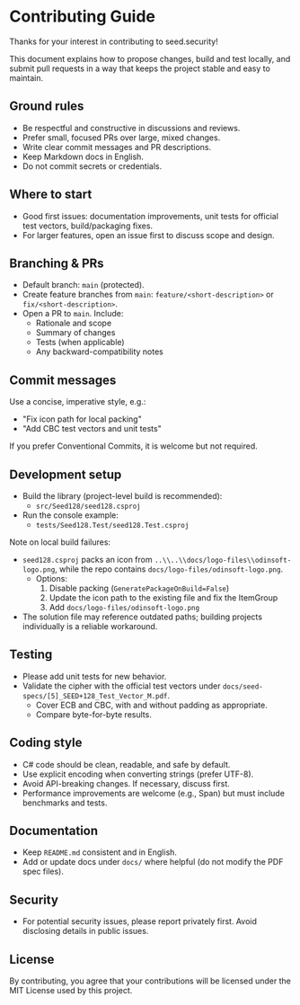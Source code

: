 # Contributing Guide

Thanks for your interest in contributing to seed.security!

This document explains how to propose changes, build and test locally, and submit pull requests in a way that keeps the project stable and easy to maintain.

## Ground rules

- Be respectful and constructive in discussions and reviews.
- Prefer small, focused PRs over large, mixed changes.
- Write clear commit messages and PR descriptions.
- Keep Markdown docs in English.
- Do not commit secrets or credentials.

## Where to start

- Good first issues: documentation improvements, unit tests for official test vectors, build/packaging fixes.
- For larger features, open an issue first to discuss scope and design.

## Branching & PRs

- Default branch: `main` (protected).
- Create feature branches from `main`: `feature/<short-description>` or `fix/<short-description>`.
- Open a PR to `main`. Include:
  - Rationale and scope
  - Summary of changes
  - Tests (when applicable)
  - Any backward-compatibility notes

## Commit messages

Use a concise, imperative style, e.g.:
- "Fix icon path for local packing"
- "Add CBC test vectors and unit tests"

If you prefer Conventional Commits, it is welcome but not required.

## Development setup

- Build the library (project-level build is recommended):
  - `src/Seed128/seed128.csproj`
- Run the console example:
  - `tests/Seed128.Test/seed128.Test.csproj`

Note on local build failures:
- `seed128.csproj` packs an icon from `..\\..\\docs/logo-files\\odinsoft-logo.png`, while the repo contains `docs/logo-files/odinsoft-logo.png`.
  - Options:
    1) Disable packing (`GeneratePackageOnBuild=False`)
    2) Update the icon path to the existing file and fix the ItemGroup
    3) Add `docs/logo-files/odinsoft-logo.png`
- The solution file may reference outdated paths; building projects individually is a reliable workaround.

## Testing

- Please add unit tests for new behavior.
- Validate the cipher with the official test vectors under `docs/seed-specs/[5]_SEED+128_Test_Vector_M.pdf`.
  - Cover ECB and CBC, with and without padding as appropriate.
  - Compare byte-for-byte results.

## Coding style

- C# code should be clean, readable, and safe by default.
- Use explicit encoding when converting strings (prefer UTF-8).
- Avoid API-breaking changes. If necessary, discuss first.
- Performance improvements are welcome (e.g., Span<T>) but must include benchmarks and tests.

## Documentation

- Keep `README.md` consistent and in English.
- Add or update docs under `docs/` where helpful (do not modify the PDF spec files).

## Security

- For potential security issues, please report privately first. Avoid disclosing details in public issues.

## License

By contributing, you agree that your contributions will be licensed under the MIT License used by this project.
